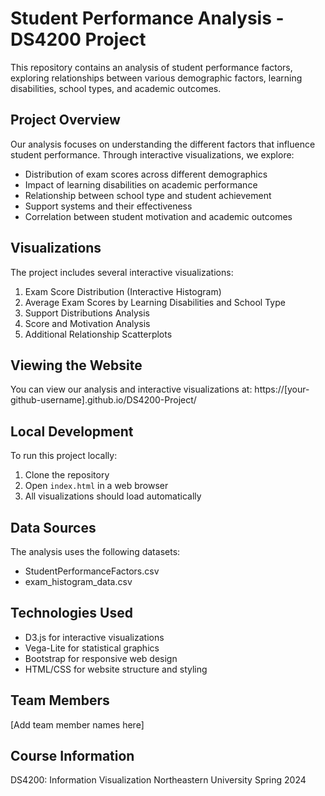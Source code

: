 # Student Performance Analysis - DS4200 Project

This repository contains an analysis of student performance factors, exploring relationships between various demographic factors, learning disabilities, school types, and academic outcomes.

## Project Overview

Our analysis focuses on understanding the different factors that influence student performance. Through interactive visualizations, we explore:

- Distribution of exam scores across different demographics
- Impact of learning disabilities on academic performance
- Relationship between school type and student achievement
- Support systems and their effectiveness
- Correlation between student motivation and academic outcomes

## Visualizations

The project includes several interactive visualizations:
1. Exam Score Distribution (Interactive Histogram)
2. Average Exam Scores by Learning Disabilities and School Type
3. Support Distributions Analysis
4. Score and Motivation Analysis
5. Additional Relationship Scatterplots

## Viewing the Website

You can view our analysis and interactive visualizations at: https://[your-github-username].github.io/DS4200-Project/

## Local Development

To run this project locally:
1. Clone the repository
2. Open `index.html` in a web browser
3. All visualizations should load automatically

## Data Sources

The analysis uses the following datasets:
- StudentPerformanceFactors.csv
- exam_histogram_data.csv

## Technologies Used

- D3.js for interactive visualizations
- Vega-Lite for statistical graphics
- Bootstrap for responsive web design
- HTML/CSS for website structure and styling

## Team Members

[Add team member names here]

## Course Information

DS4200: Information Visualization
Northeastern University
Spring 2024